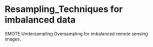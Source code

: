 # Resampling_Techniques for imbalanced data

  SMOTE
  Undersampling
  Oversampling 
for imbalanced remote sensing images.

